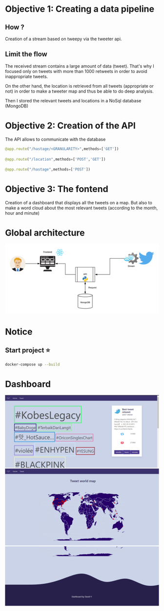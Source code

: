 # Objective 1: Creating a data pipeline

## How ?

Creation of a stream based on tweepy via the tweeter api.

## Limit the flow 

The received stream contains a large amount of data (tweet). That's why I focused only on tweets with more than 1000 retweets in order to avoid inappropriate tweets.

On the other hand, the location is retrieved from all tweets (appropriate or not) in order to make a tweeter map and thus be able to do deep analysis.

Then I stored the relevant tweets and locations in a NoSql database (MongoDB)

# Objective 2: Creation of the API

The API allows to communicate with the database

```python
@app.route("/hastage/<GRANULARITY>",methods=['GET'])
  
@app.route("/location",methods=['POST','GET'])

@app.route("/hastage",methods=['POST'])
```

# Objective 3: The fontend

Creation of a dashboard that displays all the tweets on a map. 
But also to make a word cloud about the most relevant tweets (according to the month, hour and minute)

# Global architecture 

![archi](architecture.png)

# Notice 

## Start project :star:

```sh
docker-compose up --build
```

# Dashboard 
![Dashboard](dashboard_part_1.png)
![Dashboard](dashboard_part_2.png)
![Dashboard](dashboard_bottom_part.png)






